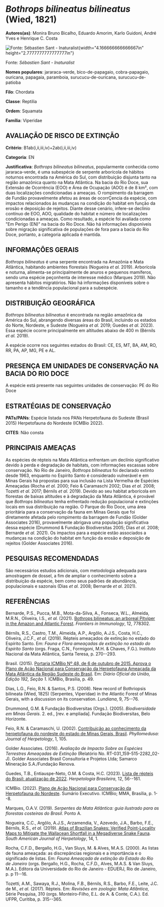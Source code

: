 # *Bothrops bilineatus bilineatus* (Wied, 1821)

**Autores(as)**: Monira Bruno Bicalho, Eduardo Amorim, Karlo Guidoni, André Yves e Henrique C. Costa

![Fonte: Sébastien Sant - Inaturalist](media/rId20.jpg){width="4.166666666666667in" height="2.7777777777777777in"}

Fonte: *Sébastien Sant - Inaturalist*

**Nomes populares**: jararaca-verde, bico-de-papagaio, cobra-papagaio, ouricana, papagaia, paramboia, surucucu-de-ouricana, surucucu-de-patioba

**Filo**: Chordata

**Classe**: Reptilia

**Ordem**: Squamata

**Família**: Viperidae

## AVALIAÇÃO DE RISCO DE EXTINÇÃO

**Critério**: B1ab(i,ii,iii,iv)+2ab(i,ii,iii,iv)

**Categoria**: EN

**Justificativa**: *Bothrops bilineatus bilineatus*, popularmente conhecida como jararaca-verde, é uma subespécie de serpente arborícola de hábitos noturnos encontrada na América do Sul, com distribuição disjunta tanto na região amazônica quanto na Mata Atlântica. Na bacia do Rio Doce, sua Extensão de Ocorrência (EOO) e Área de Ocupação (AOO) é de 8 km², com duas localizações condicionadas a ameaças. O rompimento da barragem de Fundão provavelmente afetou as áreas de ocorrÇencia da espécie, com impactos relacionados às mudanças na condição do habitat em função da erosão e deposição de rejeitos. Diante desse cenário, infere-se declínio contínuo de EOO, AOO, qualidade do habitat e número de localizações condicionadas a ameaças. Como resultado, a espécie foi avaliada como "Em Perigo (EN)" na bacia do Rio Doce. Não há informações disponíveis sobre migração significativa de populações de fora para a bacia do Rio Doce, portanto, a categoria
aplicada é mantida.

## INFORMAÇÕES GERAIS

*Bothrops bilineatus* é uma serpente encontrada na Amazônia e Mata Atlântica, habitando ambientes florestais (Nogueira *et al.* 2019).  Arborícola e noturna, alimenta-se principalmente de anuros e pequenos mamíferos, sendo uma espécie peçonhenta de interesse médico (Marques 2019). Não apresenta hábitos migratórios. Não há informações disponíveis sobre o tamanho e a tendência populacional para a subespécie.

## DISTRIBUIÇÃO GEOGRÁFICA

*Bothrops bilineatus bilineatus* é encontrada na região amazônica da América do Sul, abrangendo diversas áreas do Brasil, incluindo os estados do Norte, Nordeste, e Sudeste (Nogueira *et al.* 2019; Guedes *et al.* 2023). Essa espécie ocorre principalmente em altitudes abaixo de 400 m (Bérnils *et al.* 2019).

A espécie ocorre nos seguintes estados do Brasil: CE, ES, MT, BA, AM, RO, RR, PA, AP, MG, PE e AL.

## PRESENÇA EM UNIDADES DE CONSERVAÇÃO NA BACIA DO RIO DOCE

A espécie está presente nas seguintes unidades de conservação: PE do Rio Doce

## ESTRATÉGIAS DE CONSERVAÇÃO

**PATs/PANs**: Espécie listada nos PANs Herpetofauna do Sudeste (Brasil 2015) Herpetofauna do Nordeste (ICMBio 2022).

**CITES**: Não consta

## PRINCIPAIS AMEAÇAS

As espécies de répteis na Mata Atlântica enfrentam um declínio significativo devido à perda e degradação de habitats, com informações escassas sobre conservação. No Rio de Janeiro, *Bothrops bilineatus* foi declarado extinto desde 1963, enquanto no Espírito Santo é considerado vulnerável e em Minas Gerais há propostas para sua inclusão na Lista Vermelha de Espécies Ameaçadas (Rocha *et al.* 2000; Feio & Caramaschi 2002; Dias *et al.* 2008; Tozetti *et al.* 2017; Bérnils *et al.* 2019).  Devido ao seu habitat arborícola em florestas de baixas altitudes e à degradação da Mata Atlântica, é provável que *Bothrops bilineatus* tenha enfrentado redução populacional e extinções locais em sua distribuição na região. O Parque do Rio Doce, uma área prioritária para a conservação da fauna em Minas Gerais que foi diretamente afetada pelo rompimento da barragem de Fundão (Golder Associates 2016), provavelmente abrigava uma população significativa dessa
espécie (Drummond & Fundação Biodiversitas 2005; Dias *et al.* 2008; Bernarde *et al.* 2021). Os impactos para a espécie estão associados a mudanças na condição do habitat em função da erosão e deposição de rejeitos (Golder Associates 2016).

## PESQUISAS RECOMENDADAS

São necessários estudos adicionais, com metodologia adequada para amostragem de dossel, a fim de ampliar o conhecimento sobre a distribuição da espécie, bem como seus padrões de abundância, populacionais e sazonais (Dias *et al.* 2008; Bernarde *et al.* 2021).

## REFERÊNCIAS

Bernarde, P.S., Pucca, M.B., Mota-da-Silva, A., Fonseca, W.L., Almeida, M.R.N., Oliveira, I.S., *et al.* (2021). [Bothrops bilineatus: an arboreal Pitviper in the Amazon and Atlantic Forest](https://doi.org/10.3389/fimmu.2021.778302). *Frontiers in Immunology*, 12, 778302.

Bérnils, R.S., Castro, T.M., Almeida, A.P., Argôlo, A.J.S., Costa, H.C., Oliveira, J.C.F., *et al.* (2019). Répteis ameaçados de extinção no estado do Espírito Santo. Em: *Fauna e Flora ameaçadas de extinção no estado do Espírito Santo* (orgs. Fraga, C.N., Formigoni, M.H. & Chaves, F.G.). Instituto Nacional da Mata Atlântica, Santa Teresa, p. 270--293.

Brasil. (2015). [Portaria ICMBio Nº 48, de 6 de outubro de 2015. Aprova o Plano de Ação Nacional para Conservação da Herpetofauna Ameaçada da Mata Atlântica da Região Sudeste do Brasil](https://www.gov.br/icmbio/pt-br/assuntos/biodiversidade/pan/pan-herpetofauna-do-sudeste).  Em: *Diário Oficial da União, Edição 192, Seção 1*. ICMBio, Brasília, p.  49.

Dias, L.G., Feio, R.N. & Santos, P.S. (2008). New record of Bothriopsis bilineata (Wied, 1825) (Serpentes, Viperidae) in the Atlantic Forest of Minas Gerais, with a discussion on its conservation. *Lundiana*, 9, 75--76.

Drummond, G.M. & Fundação Biodiversitas (Orgs.). (2005). *Biodiversidade em Minas Gerais*. 2. ed., \[rev. e ampliada\]. Fundação Biodiversitas, Belo Horizonte.

Feio, R.N. & Caramaschi, U. (2002). [Contribuição ao conhecimento da herpetofauna do nordeste do estado de Minas Gerais, Brasil](https://doi.org/10.11606/issn.2316-9079.v1i2p105-111).  *Phyllomedusa: Journal of Herpetology*, 1, 105.

Golder Associates. (2016). *Avaliação de Impacto Sobre as Espécies Terrestres Ameaçadas de Extinção* (Relatório No.  RT-031_159-515-2282_02-J). Golder Associates Brasil Consultoria e Projetos Ltda; Samarco Mineração S.A./Fundação Renova.

Guedes, T.B., Entiauspe-Neto, O.M. & Costa, H.C. (2023). [Lista de répteis do Brasil: atualização de 2022](https://doi.org/10.5281/zenodo.7829013). *Herpetologia Brasileira*, 12, 56--161.

ICMBio. (2022). [Plano de Ação Nacional para Conservação da Herpetofauna do Nordeste](https://www.gov.br/icmbio/pt-br/assuntos/biodiversidade/pan/pan-herpetofauna-do-nordeste).  Sumário Executivo. ICMBio; MMA, Brasília, p. 1--8.

Marques, O.A.V. (2019). *Serpentes da Mata Atlântica: guia ilustrado para as florestas costeiras do Brasil*. Ponto A.

Nogueira, C.C., Argôlo, A.J.S., Arzamendia, V., Azevedo, J.A., Barbo, F.E., Bérnils, R.S., *et al.* (2019). [Atlas of Brazilian Snakes: Verified Point-Locality Maps to Mitigate the Wallacean Shortfall in a Megadiverse Snake Fauna](https://doi.org/10.2994/SAJH-D-19-00120.1).  *South American Journal of Herpetology*, 14, 1.

Rocha, C.F.D., Bergallo, H.G., Van Sluys, M. & Alves, M.A.S. (2000). As listas de fauna ameaçada: as discrepâncias regionais e a importância e o significado de listas. Em: *Fauna Ameaçada de extinção do Estado do Rio de Janeiro* (orgs. Bergallo, H.G., Rocha, C.F.D., Alves, M.A.S. & Van Sluys, M.A.). Editora da Universidade do Rio de Janeiro - EDUERJ, Rio de Janeiro, p. p 11--16.

Tozetti, A.M., Sawaya, R.J., Molina, F.B., Bérnils, R.S., Barbo, F.E., Leite, J.C. de M., *et al.* (2017). Répteis. Em: *Revisões em zoologia: Mata Atlântica*, Série Pesquisa, 310 (orgs. Monteiro-Filho, E.L. de A. & Conte, C.A.). Ed. UFPR, Curitiba, p. 315--365.
